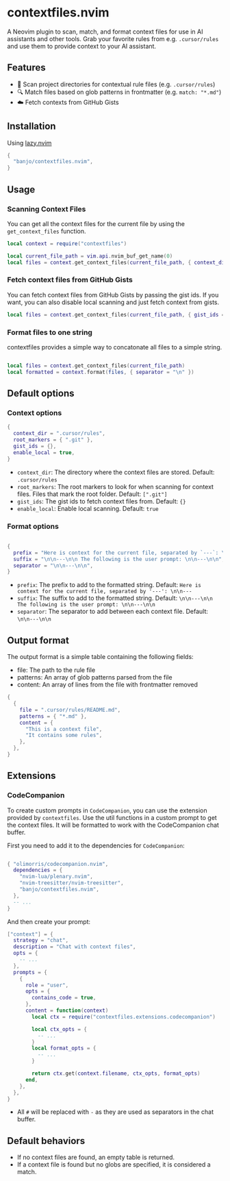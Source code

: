 # contextfiles.nvim

A Neovim plugin to scan, match, and format context files for use in AI assistants and other tools. Grab your favorite rules from e.g. `.cursor/rules` and use them to provide context to your AI assistant.

## Features

- 📁 Scan project directories for contextual rule files (e.g. `.cursor/rules`)
- 🔍 Match files based on glob patterns in frontmatter (e.g. `match: "*.md"`)
- ☁️ Fetch contexts from GitHub Gists

## Installation

Using [lazy.nvim](https://github.com/folke/lazy.nvim)

```lua
{
  "banjo/contextfiles.nvim",
}
```

## Usage

### Scanning Context Files

You can get all the context files for the current file by using the `get_context_files` function.

```lua
local context = require("contextfiles")

local current_file_path = vim.api.nvim_buf_get_name(0)
local files = context.get_context_files(current_file_path, { context_dir = ".cursor/rules" })
```

### Fetch context files from GitHub Gists

You can fetch context files from GitHub Gists by passing the gist ids. If you want, you can also disable local scanning and just fetch context from gists.

```lua
local files = context.get_context_files(current_file_path, { gist_ids = { "<gist_id>" }, enable_local = false })
```

### Format files to one string

contextfiles provides a simple way to concatonate all files to a simple string.

```lua

local files = context.get_context_files(current_file_path)
local formatted = context.format(files, { separator = "\n" })
```

## Default options

### Context options

```lua
{
  context_dir = ".cursor/rules",
  root_markers = { ".git" },
  gist_ids = {},
  enable_local = true,
}
```

- `context_dir`: The directory where the context files are stored. Default: `.cursor/rules`
- `root_markers`: The root markers to look for when scanning for context files. Files that mark the root folder. Default: `[".git"]`
- `gist_ids`: The gist ids to fetch context files from. Default: `{}`
- `enable_local`: Enable local scanning. Default: `true`

### Format options

```lua

{
  prefix = "Here is context for the current file, separated by `---`: \n\n---",
  suffix = "\n\n---\n\n The following is the user prompt: \n\n---\n\n",
  separator = "\n\n---\n\n",
}
```

- `prefix`: The prefix to add to the formatted string. Default: `Here is context for the current file, separated by '---': \n\n---`
- `suffix`: The suffix to add to the formatted string. Default: `\n\n---\n\n The following is the user prompt: \n\n---\n\n`
- `separator`: The separator to add between each context file. Default: `\n\n---\n\n`

## Output format

The output format is a simple table containing the following fields:

- file: The path to the rule file
- patterns: An array of glob patterns parsed from the file
- content: An array of lines from the file with frontmatter removed

```lua
{
  {
    file = ".cursor/rules/README.md",
    patterns = { "*.md" },
    content = {
      "This is a context file",
      "It contains some rules",
    },
  },
}
```

## Extensions

### CodeCompanion

To create custom prompts in `CodeCompanion`, you can use the extension provided by `contextfiles`. Use the util functions in a custom prompt to get the context files. It will be formatted to work with the CodeCompanion chat buffer.

First you need to add it to the dependencies for `CodeCompanion`:

```lua

{ "olimorris/codecompanion.nvim",
  dependencies = {
    "nvim-lua/plenary.nvim",
    "nvim-treesitter/nvim-treesitter",
    "banjo/contextfiles.nvim",
  },
  -- ...
}
```

And then create your prompt:

```lua
["context"] = {
  strategy = "chat",
  description = "Chat with context files",
  opts = {
    -- ...
  },
  prompts = {
    {
      role = "user",
      opts = {
        contains_code = true,
      },
      content = function(context)
        local ctx = require("contextfiles.extensions.codecompanion")

        local ctx_opts = {
          -- ...
        }
        local format_opts = {
          -- ...
        }

        return ctx.get(context.filename, ctx_opts, format_opts)
      end,
    },
  },
}
```

- All `#` will be replaced with `-` as they are used as separators in the chat buffer.

## Default behaviors

- If no context files are found, an empty table is returned.
- If a context file is found but no globs are specified, it is considered a match.
